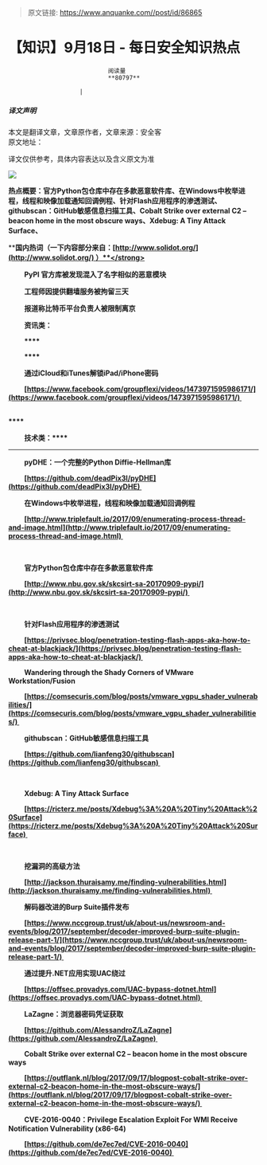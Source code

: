 > 原文链接: https://www.anquanke.com//post/id/86865 


# 【知识】9月18日 - 每日安全知识热点


                                阅读量   
                                **80797**
                            
                        |
                        
                                                                                    



##### 译文声明

本文是翻译文章，文章原作者，文章来源：安全客
                                <br>原文地址：[]()

译文仅供参考，具体内容表达以及含义原文为准

[![](https://p4.ssl.qhimg.com/t01cd6ff9735826d65e.png)](https://p4.ssl.qhimg.com/t01cd6ff9735826d65e.png)

**热点概要：官方Python包仓库中存在多款恶意软件库、在Windows中枚举进程，线程和映像加载通知回调例程、针对Flash应用程序的渗透测试、githubscan：GitHub敏感信息扫描工具、Cobalt Strike over external C2 – beacon home in the most obscure ways、Xdebug: A Tiny Attack Surface、**



**<strong style="text-indent: 32px">国内热词（一下内容部分来自：[http://www.solidot.org/](http://www.solidot.org/) ）**</strong>

**<strong style="text-indent: 32px">**</strong>

**<strong style="text-indent: 32px">**</strong>

PyPI 官方库被发现混入了名字相似的恶意模块

工程师因提供翻墙服务被拘留三天

报道称比特币平台负责人被限制离京



**<strong style="text-indent: 32px">资讯类：**</strong>**<strong style="text-indent: 32px">**</strong>

**<strong style="text-indent: 32px">**</strong>****

**<strong style="text-indent: 32px">**</strong>****

通过iCloud和iTunes解锁iPad/iPhone密码

[https://www.facebook.com/groupflexi/videos/1473971595986171/](https://www.facebook.com/groupflexi/videos/1473971595986171/) 

**<br>******

**技术类：******

********



pyDHE：一个完整的Python Diffie-Hellman库

[https://github.com/deadPix3l/pyDHE](https://github.com/deadPix3l/pyDHE) 



在Windows中枚举进程，线程和映像加载通知回调例程

[http://www.triplefault.io/2017/09/enumerating-process-thread-and-image.html](http://www.triplefault.io/2017/09/enumerating-process-thread-and-image.html) 

<br>



官方Python包仓库中存在多款恶意软件库

[http://www.nbu.gov.sk/skcsirt-sa-20170909-pypi/](http://www.nbu.gov.sk/skcsirt-sa-20170909-pypi/) 

<br>

针对Flash应用程序的渗透测试

[https://privsec.blog/penetration-testing-flash-apps-aka-how-to-cheat-at-blackjack/](https://privsec.blog/penetration-testing-flash-apps-aka-how-to-cheat-at-blackjack/) 



Wandering through the Shady Corners of VMware Workstation/Fusion

[https://comsecuris.com/blog/posts/vmware_vgpu_shader_vulnerabilities/](https://comsecuris.com/blog/posts/vmware_vgpu_shader_vulnerabilities/) 



githubscan：GitHub敏感信息扫描工具

[https://github.com/lianfeng30/githubscan](https://github.com/lianfeng30/githubscan) 

<br>



Xdebug: A Tiny Attack Surface

[https://ricterz.me/posts/Xdebug%3A%20A%20Tiny%20Attack%20Surface](https://ricterz.me/posts/Xdebug%3A%20A%20Tiny%20Attack%20Surface) 

<br>

挖漏洞的高级方法

[http://jackson.thuraisamy.me/finding-vulnerabilities.html](http://jackson.thuraisamy.me/finding-vulnerabilities.html) 



解码器改进的Burp Suite插件发布

[https://www.nccgroup.trust/uk/about-us/newsroom-and-events/blog/2017/september/decoder-improved-burp-suite-plugin-release-part-1/](https://www.nccgroup.trust/uk/about-us/newsroom-and-events/blog/2017/september/decoder-improved-burp-suite-plugin-release-part-1/) 



通过提升.NET应用实现UAC绕过

[https://offsec.provadys.com/UAC-bypass-dotnet.html](https://offsec.provadys.com/UAC-bypass-dotnet.html) 



LaZagne：浏览器密码凭证获取

[https://github.com/AlessandroZ/LaZagne](https://github.com/AlessandroZ/LaZagne) 



Cobalt Strike over external C2 – beacon home in the most obscure ways

[https://outflank.nl/blog/2017/09/17/blogpost-cobalt-strike-over-external-c2-beacon-home-in-the-most-obscure-ways/](https://outflank.nl/blog/2017/09/17/blogpost-cobalt-strike-over-external-c2-beacon-home-in-the-most-obscure-ways/) 



CVE-2016-0040：Privilege Escalation Exploit For WMI Receive Notification Vulnerability (x86-64) 

[https://github.com/de7ec7ed/CVE-2016-0040](https://github.com/de7ec7ed/CVE-2016-0040) 
